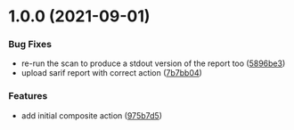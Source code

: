 # 1.0.0 (2021-09-01)


### Bug Fixes

* re-run the scan to produce a stdout version of the report too ([5896be3](https://github.com/erzz/dockle-action/commit/5896be3f32f3db6bbbaa05313bd69359aa064a8c))
* upload sarif report with correct action ([7b7bb04](https://github.com/erzz/dockle-action/commit/7b7bb04a12f1f7eedecff6bd39fbc84c5ce6b8a4))


### Features

* add initial composite action ([975b7d5](https://github.com/erzz/dockle-action/commit/975b7d508d233173eea00577e98daa37debef6ec))
